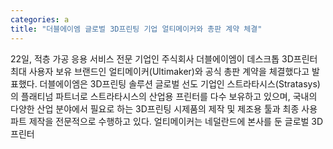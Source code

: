 ```yaml
---
categories: a
title: "더블에이엠 글로벌 3D프린팅 기업 얼티메이커와 총판 계약 체결"
---
```

22일, 적층 가공 응용 서비스 전문 기업인 주식회사 더블에이엠이 데스크톱 3D프린터 최대 사용자 보유 브랜드인 얼티메이커(Ultimaker)와 공식 총판 계약을 체결했다고 발표했다.									더블에이엠은 3D프린팅 솔루션 글로벌 선도 기업인 스트라타시스(Stratasys)의 플래티넘 파트너로 스트라타시스의 산업용 프린터를 다수 보유하고 있으며, 국내의 다양한 산업 분야에서 필요로 하는 3D프린팅 시제품의 제작 및 제조용 툴과 최종 사용 파트 제작을 전문적으로 수행하고 있다. 얼티메이커는 네덜란드에 본사를 둔 글로벌 3D프린터
